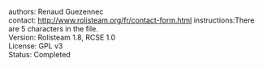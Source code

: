 authors: Renaud Guezennec  
contact: http://www.rolisteam.org/fr/contact-form.html
instructions:There are 5 characters in the file.    
Version: Rolisteam 1.8, RCSE 1.0  
License: GPL v3  
Status: Completed
